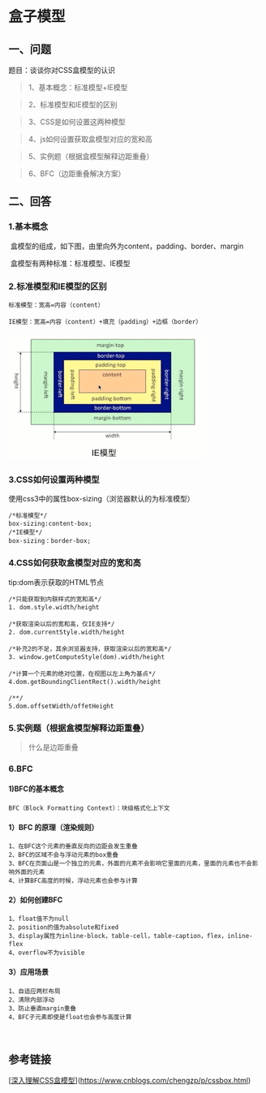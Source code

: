 # 盒子模型

##  一、问题

题目：谈谈你对CSS盒模型的认识

> 1、基本概念：标准模型+IE模型

> 2、标准模型和IE模型的区别

> 3、CSS是如何设置这两种模型

> 4、js如何设置获取盒模型对应的宽和高

> 5、实例题（根据盒模型解释边距重叠）

> 6、BFC（边距重叠解决方案）

##  二、回答



###  1.基本概念

​	盒模型的组成，如下图，由里向外为content，padding、border、margin

​	盒模型有两种标准：标准模型、IE模型

###  2.标准模型和IE模型的区别

    标准模型：宽高=内容（content）
    
    IE模型：宽高=内容（content）+填充（padding）+边框（border）



![img](./../assets/images/box_model.png)

###  3.CSS如何设置两种模型

使用css3中的属性box-sizing（浏览器默认的为标准模型）

	/*标准模型*/
	box-sizing:content-box;
	/*IE模型*/
	box-sizing：border-box;



###  4.CSS如何获取盒模型对应的宽和高

tip:dom表示获取的HTML节点

	/*只能获取到内联样式的宽和高*/
	1. dom.style.width/height
	
	/*获取渲染以后的宽和高，仅IE支持*/
	2. dom.currentStyle.width/height
	
	/*补充2的不足，其余浏览器支持，获取渲染以后的宽和高*/
	3. window.getComputeStyle(dom).width/height
	
	/*计算一个元素的绝对位置，在视图以左上角为基点*/
	4.dom.getBoundingClientRect().width/height
	
	/**/
	5.dom.offsetWidth/offetHeight




###  5.实例题（根据盒模型解释边距重叠）

> 什么是边距重叠



###  6.BFC

#### 1)BFC的基本概念

	BFC（Block Formatting Context）：块级格式化上下文

####  1）BFC 的原理（渲染规则）

	1、在BFC这个元素的垂直反向的边距会发生重叠
	2、BFC的区域不会与浮动元素的box重叠
	3、BFC在页面山是一个独立的元素，外面的元素不会影响它里面的元素，里面的元素也不会影响外面的元素
	4、计算BFC高度的时候，浮动元素也会参与计算

#### 2）如何创建BFC
	1、float值不为null
	2、position的值为absolute和fixed
	3、display属性为inline-block，table-cell，table-caption，flex，inline-flex
	4、overflow不为visible

####  3）应用场景

	1、自适应两栏布局
	2、清除内部浮动
	3、防止垂直margin重叠
	4、BFC子元素即使是float也会参与高度计算







​	

##  参考链接

[[深入理解CSS盒模型](https://www.cnblogs.com/chengzp/p/cssbox.html)](https://www.cnblogs.com/chengzp/p/cssbox.html)